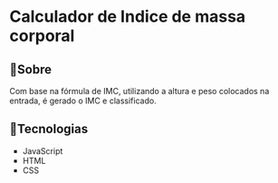 <h1>Calculador de Indice de massa corporal</h1>

<h2>📝Sobre</h2>
<p>Com base na fórmula de IMC, utilizando a altura e peso colocados na entrada, é gerado o IMC e classificado.</p>

<h2>🚀Tecnologias</h2>
<ul style="list-style-type: square;">
  <li> JavaScript </li>
  <li> HTML</li>
  <li> CSS </li>

